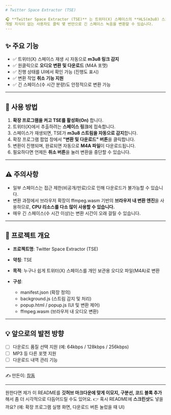 ```yaml
---
# Twitter Space Extractor (TSE)

🎧 **Twitter Space Extractor (TSE)** 는 트위터(X) 스페이스의 **HLS(m3u8) 스트림을 자동 감지**하고, 손쉽게 **M4A 오디오 파일로 추출**할 수 있도록 만든 브라우저 확장 프로그램입니다.
개발 지식이 없는 사용자도 클릭 몇 번만으로 긴 스페이스 녹음을 변환할 수 있습니다.
---
```


## ✨ 주요 기능

- ✅ 트위터(X) 스페이스 재생 시 자동으로 **m3u8 링크 감지**
- ✅ 원클릭으로 **오디오 변환 및 다운로드** (M4A 포맷)
- ✅ 진행 상태를 UI에서 확인 가능 (진행도 표시)
- ✅ 변환 작업 **취소 기능 지원**
- ✅ 긴 스페이스(수 시간 분량)도 안정적으로 변환 가능

---

## 📌 사용 방법

1. **확장 프로그램을 켜고 TSE를 활성화(On)** 합니다.
2. 트위터(X)에서 추출하려는 **스페이스 링크**에 접속합니다.
3. 스페이스가 재생되면, TSE가 **m3u8 스트림을 자동으로 감지**합니다.
4. 확장 프로그램 팝업 창에서 **"변환 및 다운로드" 버튼**을 클릭합니다.
5. 변환이 진행되며, 완료되면 자동으로 **M4A 파일**이 다운로드됩니다.
6. 필요하다면 언제든 **취소 버튼**을 눌러 변환을 중단할 수 있습니다.

---

## ⚠️ 주의사항

- 일부 스페이스는 접근 제한(비공개/만료)으로 인해 다운로드가 불가능할 수 있습니다.
- 변환 과정에서 브라우저 확장이 ffmpeg.wasm 기반의 **브라우저 내 변환 엔진**을 사용하므로, **CPU 리소스를 다소 많이 사용할 수 있습니다.**
- 매우 긴 스페이스(수 시간 이상)는 변환 시간이 오래 걸릴 수 있습니다.

---

## 📂 프로젝트 개요

- **프로젝트명**: Twitter Space Extractor (TSE)
- **약칭**: TSE
- **목적**: 누구나 쉽게 트위터(X) 스페이스를 개인 보관용 오디오 파일(M4A)로 변환
- **구성**:

  - manifest.json (확장 정의)
  - background.js (스트림 감지 및 처리)
  - popup.html / popup.js (UI 및 변환 제어)
  - ffmpeg.wasm (브라우저 내 오디오 변환)

---

## 💡 앞으로의 발전 방향

- [ ] 다운로드 품질 선택 지원 (예: 64kbps / 128kbps / 256kbps)
- [ ] MP3 등 다른 포맷 지원
- [ ] 다운로드 내역 관리 기능

---

✍️ 만든이: [참돔](https://github.com/)

---

원한다면 제가 이 README를 **깃허브 마크다운에 맞게 이모지, 구분선, 코드 블록 추가**해서 좀 더 시각적으로 다듬어드릴 수도 있어요.
👉 혹시 README에 **스크린샷**도 넣을까요? (예: 확장 프로그램 실행 화면, 다운로드 버튼 눌렀을 때 UI)
